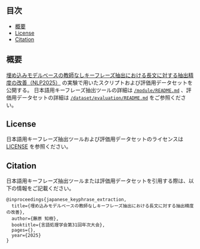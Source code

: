 ## 目次
- [概要](#概要)
- [License](#License)
- [Citation](#Citation)

<a name="概要"/></a>
## 概要
[埋め込みモデルベースの教師なしキーフレーズ抽出における長文に対する抽出精度の改善（NLP2025）]() の実験で用いたスクリプトおよび評価用データセットを公開する。
日本語用キーフレーズ抽出ツールの詳細は [`/module/README.md`](module/README.md) 、評価用データセットの詳細は [`/dataset/evaluation/README.md`](dataset/evaluation/README.md) をご参照ください。

## License
日本語用キーフレーズ抽出ツールおよび評価用データセットのライセンスは [LICENSE](LICENSE) を参照ください。

<a name="Citation"/></a>
## Citation
日本語用キーフレーズ抽出ツールまたは評価用データセットを引用する際は、以下の情報をご記載ください。

```
@inproceedings{japanese_keyphrase_extraction,
  title={埋め込みモデルベースの教師なしキーフレーズ抽出における長文に対する抽出精度の改善},
  author={藤原 知樹},
  booktitle={言語処理学会第31回年次大会},
  pages={},
  year={2025}
}
```
